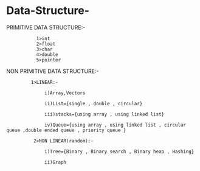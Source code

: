 # Data-Structure-

PRIMITIVE DATA STRUCTURE:-
               
               1>int
               2>float
               3>char
               4>double
               5>pointer

NON PRIMITIVE DATA STRUCTURE:-
             
             1>LINEAR:-
                 
                  i)Array,Vectors
                  
                  ii)List={single , double , circular}
                  
                  iii)stacks={using array , using linked list}
                  
                  iv)Queue={using array , using linked list , circular queue ,double ended queue , priority queue }
              
              2>NON LINEAR(random):-
               
                  i)Tree={Binary , Binary search , Binary heap , Hashing}
                 
                  ii)Graph
                  
